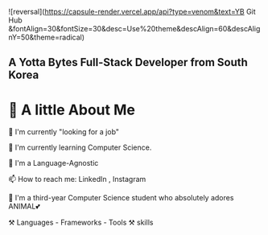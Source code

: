 ![reversal](https://capsule-render.vercel.app/api?type=venom&text=YB Git Hub &fontAlign=30&fontSize=30&desc=Use%20theme&descAlign=60&descAlignY=50&theme=radical)
## A Yotta Bytes Full-Stack Developer from South Korea

# 🌟 A little About Me

🔭 I'm currently "looking for a job"

🌱 I'm currently learning Computer Science.

🎨 I'm a Language-Agnostic

📫 How to reach me: LinkedIn , Instagram

🚀 I'm a third-year Computer Science student who absolutely adores ANIMAL💕

⚒️ Languages - Frameworks - Tools ⚒️ skills

